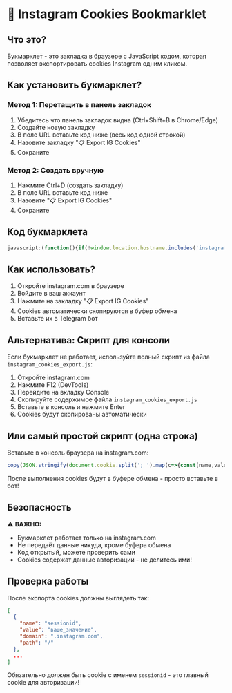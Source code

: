 # 🔖 Instagram Cookies Bookmarklet

## Что это?

Букмарклет - это закладка в браузере с JavaScript кодом, которая позволяет экспортировать cookies Instagram одним кликом.

## Как установить букмарклет?

### Метод 1: Перетащить в панель закладок

1. Убедитесь что панель закладок видна (Ctrl+Shift+B в Chrome/Edge)
2. Создайте новую закладку
3. В поле URL вставьте код ниже (весь код одной строкой)
4. Назовите закладку "📋 Export IG Cookies"
5. Сохраните

### Метод 2: Создать вручную

1. Нажмите Ctrl+D (создать закладку)
2. В поле URL вставьте код ниже
3. Назовите "📋 Export IG Cookies"
4. Сохраните

## Код букмарклета

```javascript
javascript:(function(){if(!window.location.hostname.includes('instagram.com')){alert('❌ Откройте instagram.com');return}const c=document.cookie.split('; ').map(s=>{const[n,v]=s.split('=');return{name:n,value:decodeURIComponent(v),domain:'.instagram.com',path:'/'}});const h=c.some(x=>x.name==='sessionid');const j=JSON.stringify(c,null,2);if(!h){alert('⚠️ sessionid не найден!\nВойдите в Instagram и попробуйте снова.');return}try{navigator.clipboard.writeText(j).then(()=>{alert('✅ '+c.length+' cookies скопированы!\n\nВставьте в Telegram бот.')}).catch(()=>{prompt('Скопируйте:',j)})}catch(e){prompt('Скопируйте:',j)}})();
```

## Как использовать?

1. Откройте instagram.com в браузере
2. Войдите в ваш аккаунт
3. Нажмите на закладку "📋 Export IG Cookies"
4. Cookies автоматически скопируются в буфер обмена
5. Вставьте их в Telegram бот

## Альтернатива: Скрипт для консоли

Если букмарклет не работает, используйте полный скрипт из файла `instagram_cookies_export.js`:

1. Откройте instagram.com
2. Нажмите F12 (DevTools)
3. Перейдите на вкладку Console
4. Скопируйте содержимое файла `instagram_cookies_export.js`
5. Вставьте в консоль и нажмите Enter
6. Cookies будут скопированы автоматически

## Или самый простой скрипт (одна строка)

Вставьте в консоль браузера на instagram.com:

```javascript
copy(JSON.stringify(document.cookie.split('; ').map(c=>{const[name,value]=c.split('=');return{name,value:decodeURIComponent(value),domain:'.instagram.com',path:'/'}}),null,2))
```

После выполнения cookies будут в буфере обмена - просто вставьте в бот!

## Безопасность

⚠️ **ВАЖНО:**
- Букмарклет работает только на instagram.com
- Не передаёт данные никуда, кроме буфера обмена
- Код открытый, можете проверить сами
- Cookies содержат данные авторизации - не делитесь ими!

## Проверка работы

После экспорта cookies должны выглядеть так:

```json
[
  {
    "name": "sessionid",
    "value": "ваше_значение",
    "domain": ".instagram.com",
    "path": "/"
  },
  ...
]
```

Обязательно должен быть cookie с именем `sessionid` - это главный cookie для авторизации!

